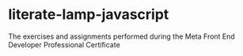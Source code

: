 # literate-lamp-javascript
The exercises and assignments performed during the Meta Front End Developer Professional Certificate
